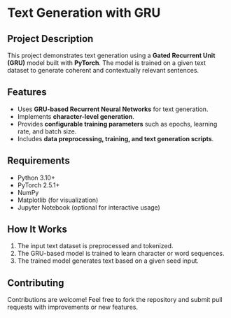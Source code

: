 # Text Generation with GRU

## Project Description
This project demonstrates text generation using a **Gated Recurrent Unit (GRU)** model built with **PyTorch**. The model is trained on a given text dataset to generate coherent and contextually relevant sentences.

## Features
- Uses **GRU-based Recurrent Neural Networks** for text generation.
- Implements **character-level generation**.
- Provides **configurable training parameters** such as epochs, learning rate, and batch size.
- Includes **data preprocessing, training, and text generation scripts**.

## Requirements
- Python 3.10+
- PyTorch 2.5.1+
- NumPy
- Matplotlib (for visualization)
- Jupyter Notebook (optional for interactive usage)

## How It Works
1. The input text dataset is preprocessed and tokenized.
2. The GRU-based model is trained to learn character or word sequences.
3. The trained model generates text based on a given seed input.

## Contributing
Contributions are welcome! Feel free to fork the repository and submit pull requests with improvements or new features.

